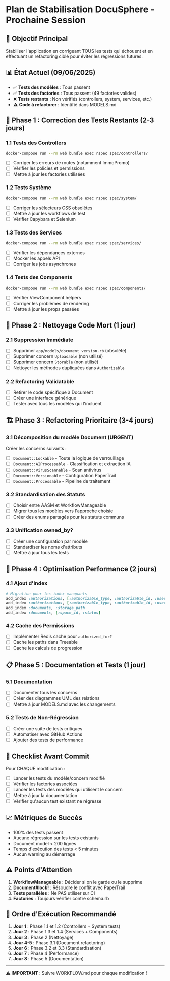 # Plan de Stabilisation DocuSphere - Prochaine Session

## 🎯 Objectif Principal
Stabiliser l'application en corrigeant TOUS les tests qui échouent et en effectuant un refactoring ciblé pour éviter les régressions futures.

## 📊 État Actuel (09/06/2025)
- ✅ **Tests des modèles** : Tous passent
- ✅ **Tests des factories** : Tous passent (49 factories valides)
- ❌ **Tests restants** : Non vérifiés (controllers, system, services, etc.)
- ⚠️ **Code à refactorer** : Identifié dans MODELS.md

## 🔧 Phase 1 : Correction des Tests Restants (2-3 jours)

### 1.1 Tests des Controllers
```bash
docker-compose run --rm web bundle exec rspec spec/controllers/
```
- [ ] Corriger les erreurs de routes (notamment ImmoPromo)
- [ ] Vérifier les policies et permissions
- [ ] Mettre à jour les factories utilisées

### 1.2 Tests Système
```bash
docker-compose run --rm web bundle exec rspec spec/system/
```
- [ ] Corriger les sélecteurs CSS obsolètes
- [ ] Mettre à jour les workflows de test
- [ ] Vérifier Capybara et Selenium

### 1.3 Tests des Services
```bash
docker-compose run --rm web bundle exec rspec spec/services/
```
- [ ] Vérifier les dépendances externes
- [ ] Mocker les appels API
- [ ] Corriger les jobs asynchrones

### 1.4 Tests des Components
```bash
docker-compose run --rm web bundle exec rspec spec/components/
```
- [ ] Vérifier ViewComponent helpers
- [ ] Corriger les problèmes de rendering
- [ ] Mettre à jour les props passées

## 🧹 Phase 2 : Nettoyage Code Mort (1 jour)

### 2.1 Suppression Immédiate
- [ ] Supprimer `app/models/document_version.rb` (obsolète)
- [ ] Supprimer concern `Uploadable` (non utilisé)
- [ ] Supprimer concern `Storable` (non utilisé)
- [ ] Nettoyer les méthodes dupliquées dans `Authorizable`

### 2.2 Refactoring Validatable
- [ ] Retirer le code spécifique à Document
- [ ] Créer une interface générique
- [ ] Tester avec tous les modèles qui l'incluent

## 🏗️ Phase 3 : Refactoring Prioritaire (3-4 jours)

### 3.1 Décomposition du modèle Document (URGENT)
Créer les concerns suivants :
- [ ] `Document::Lockable` - Toute la logique de verrouillage
- [ ] `Document::AIProcessable` - Classification et extraction IA
- [ ] `Document::VirusScannable` - Scan antivirus
- [ ] `Document::Versionable` - Configuration PaperTrail
- [ ] `Document::Processable` - Pipeline de traitement

### 3.2 Standardisation des Statuts
- [ ] Choisir entre AASM et WorkflowManageable
- [ ] Migrer tous les modèles vers l'approche choisie
- [ ] Créer des enums partagés pour les statuts communs

### 3.3 Unification owned_by?
- [ ] Créer une configuration par modèle
- [ ] Standardiser les noms d'attributs
- [ ] Mettre à jour tous les tests

## 🚀 Phase 4 : Optimisation Performance (2 jours)

### 4.1 Ajout d'Index
```ruby
# Migration pour les index manquants
add_index :authorizations, [:authorizable_type, :authorizable_id, :user_id]
add_index :authorizations, [:authorizable_type, :authorizable_id, :user_group_id]
add_index :documents, :storage_path
add_index :documents, [:space_id, :status]
```

### 4.2 Cache des Permissions
- [ ] Implémenter Redis cache pour `authorized_for?`
- [ ] Cache les paths dans Treeable
- [ ] Cache les calculs de progression

## 📋 Phase 5 : Documentation et Tests (1 jour)

### 5.1 Documentation
- [ ] Documenter tous les concerns
- [ ] Créer des diagrammes UML des relations
- [ ] Mettre à jour MODELS.md avec les changements

### 5.2 Tests de Non-Régression
- [ ] Créer une suite de tests critiques
- [ ] Automatiser avec GitHub Actions
- [ ] Ajouter des tests de performance

## 🎯 Checklist Avant Commit

Pour CHAQUE modification :
- [ ] Lancer les tests du modèle/concern modifié
- [ ] Vérifier les factories associées
- [ ] Lancer les tests des modèles qui utilisent le concern
- [ ] Mettre à jour la documentation
- [ ] Vérifier qu'aucun test existant ne régresse

## 📈 Métriques de Succès

- 100% des tests passent
- Aucune régression sur les tests existants
- Document model < 200 lignes
- Temps d'exécution des tests < 5 minutes
- Aucun warning au démarrage

## ⚠️ Points d'Attention

1. **WorkflowManageable** : Décider si on le garde ou le supprime
2. **Document#lock!** : Résoudre le conflit avec PaperTrail
3. **Tests parallèles** : Ne PAS utiliser sur CI
4. **Factories** : Toujours vérifier contre schema.rb

## 🔄 Ordre d'Exécution Recommandé

1. **Jour 1** : Phase 1.1 et 1.2 (Controllers + System tests)
2. **Jour 2** : Phase 1.3 et 1.4 (Services + Components)
3. **Jour 3** : Phase 2 (Nettoyage)
4. **Jour 4-5** : Phase 3.1 (Document refactoring)
5. **Jour 6** : Phase 3.2 et 3.3 (Standardisation)
6. **Jour 7** : Phase 4 (Performance)
7. **Jour 8** : Phase 5 (Documentation)

---

**⚠️ IMPORTANT** : Suivre WORKFLOW.md pour chaque modification !